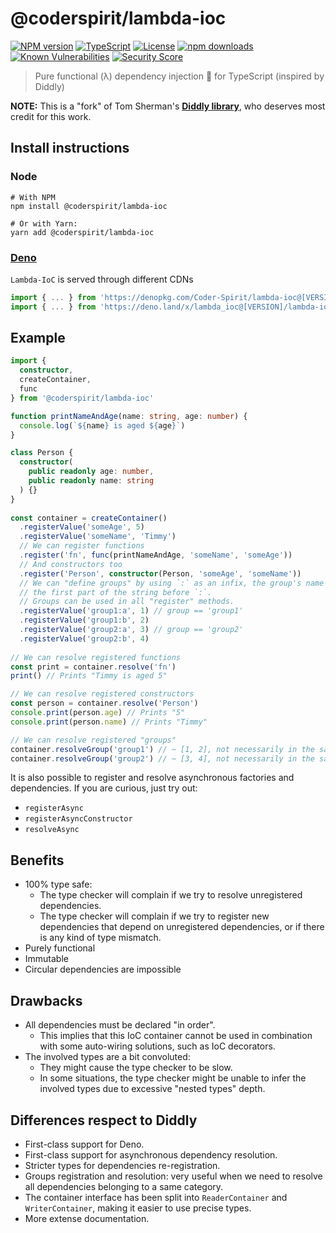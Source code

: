 # @coderspirit/lambda-ioc

[![NPM version](https://img.shields.io/npm/v/@coderspirit/lambda-ioc.svg?style=flat)](https://www.npmjs.com/package/@coderspirit/lambda-ioc)
[![TypeScript](https://badgen.net/npm/types/@coderspirit/lambda-ioc)](http://www.typescriptlang.org/)
[![License](https://badgen.net/npm/license/@coderspirit/lambda-ioc)](https://opensource.org/licenses/MIT)
[![npm downloads](https://img.shields.io/npm/dm/@coderspirit/lambda-ioc.svg?style=flat)](https://www.npmjs.com/package/@coderspirit/lambda-ioc)
[![Known Vulnerabilities](https://snyk.io//test/github/Coder-Spirit/lambda-ioc/badge.svg?targetFile=package.json)](https://snyk.io//test/github/Coder-Spirit/lambda-ioc?targetFile=package.json)
[![Security Score](https://snyk-widget.herokuapp.com/badge/npm/@coderspirit%2Flambda-ioc/badge.svg)](https://snyk.io/advisor/npm-package/@coderspirit/lambda-ioc)

> Pure functional (λ) dependency injection 💉 for TypeScript (inspired by Diddly)

**NOTE:** This is a "fork" of Tom Sherman's
**[Diddly library](https://github.com/tom-sherman/diddly)**, who deserves most
credit for this work.

## Install instructions

### Node

```
# With NPM
npm install @coderspirit/lambda-ioc

# Or with Yarn:
yarn add @coderspirit/lambda-ioc
```

### [Deno](https://deno.land/)

`Lambda-IoC` is served through different CDNs
```typescript
import { ... } from 'https://denopkg.com/Coder-Spirit/lambda-ioc@[VERSION]/lambda-ioc/deno/index.ts'
import { ... } from 'https://deno.land/x/lambda_ioc@[VERSION]/lambda-ioc/deno/index.ts'
```

## Example

```ts
import {
  constructor,
  createContainer,
  func
} from '@coderspirit/lambda-ioc'

function printNameAndAge(name: string, age: number) {
  console.log(`${name} is aged ${age}`)
}

class Person {
  constructor(
    public readonly age: number,
    public readonly name: string
  ) {}
}
​
const container = createContainer()
  .registerValue('someAge', 5)
  .registerValue('someName', 'Timmy')
  // We can register functions
  .register('fn', func(printNameAndAge, 'someName', 'someAge'))
  // And constructors too
  .register('Person', constructor(Person, 'someAge', 'someName'))
  // We can "define groups" by using `:` as an infix, the group's name will be
  // the first part of the string before `:`.
  // Groups can be used in all "register" methods.
  .registerValue('group1:a', 1) // group == 'group1'
  .registerValue('group1:b', 2)
  .registerValue('group2:a', 3) // group == 'group2'
  .registerValue('group2:b', 4)
​
// We can resolve registered functions
const print = container.resolve('fn')
print() // Prints "Timmy is aged 5"

// We can resolve registered constructors
const person = container.resolve('Person')
console.print(person.age) // Prints "5"
console.print(person.name) // Prints "Timmy"

// We can resolve registered "groups"
container.resolveGroup('group1') // ~ [1, 2], not necessarily in the same order
container.resolveGroup('group2') // ~ [3, 4], not necessarily in the same order
```

It is also possible to register and resolve asynchronous factories and
dependencies. If you are curious, just try out:
- `registerAsync`
- `registerAsyncConstructor`
- `resolveAsync`

## Benefits

- 100% type safe:
  - The type checker will complain if we try to resolve unregistered
    dependencies.
  - The type checker will complain if we try to register new dependencies that
    depend on unregistered dependencies, or if there is any kind of type
    mismatch.
- Purely functional
- Immutable
- Circular dependencies are impossible

## Drawbacks

- All dependencies must be declared "in order".
  - This implies that this IoC container cannot be used in combination with some
    auto-wiring solutions, such as IoC decorators.
- The involved types are a bit convoluted:
  - They might cause the type checker to be slow.
  - In some situations, the type checker might be unable to infer the involved
    types due to excessive "nested types" depth.

## Differences respect to Diddly

- First-class support for Deno.
- First-class support for asynchronous dependency resolution.
- Stricter types for dependencies re-registration.
- Groups registration and resolution: very useful when we need to resolve all
  dependencies belonging to a same category.
- The container interface has been split into `ReaderContainer` and
  `WriterContainer`, making it easier to use precise types.
- More extense documentation.
